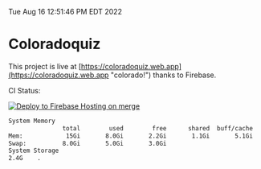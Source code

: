 Tue Aug 16 12:51:46 PM EDT 2022

# Coloradoquiz


This project is live at [https://coloradoquiz.web.app](https://coloradoquiz.web.app "colorado!") thanks to Firebase.

CI Status: 

[![Deploy to Firebase Hosting on merge](https://github.com/teamkushal/coloradoquiz/actions/workflows/firebase-hosting-merge.yml/badge.svg)](https://github.com/teamkushal/coloradoquiz/actions/workflows/firebase-hosting-merge.yml)

```bash
System Memory
               total        used        free      shared  buff/cache   available
Mem:            15Gi       8.0Gi       2.2Gi       1.1Gi       5.1Gi       5.8Gi
Swap:          8.0Gi       5.0Gi       3.0Gi
System Storage
2.4G	.
```
```bash
